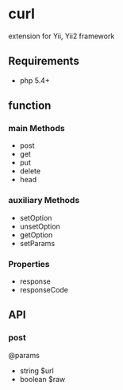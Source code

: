 curl
====
extension for Yii, Yii2 framework

## Requirements
- php 5.4+

## function

### main Methods
* post
* get
* put
* delete
* head

### auxiliary Methods
* setOption
* unsetOption
* getOption
* setParams

### Properties
* response
* responseCode

## API
### post
@params
* string $url
* boolean $raw




